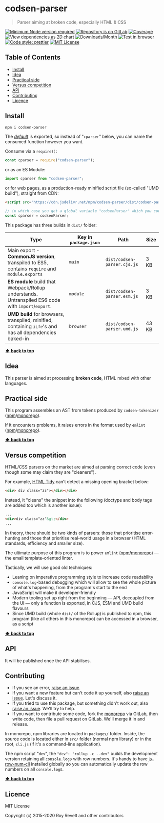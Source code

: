 # codsen-parser

> Parser aiming at broken code, especially HTML & CSS

[![Minimum Node version required][node-img]][node-url]
[![Repository is on GitLab][gitlab-img]][gitlab-url]
[![Coverage][cov-img]][cov-url]
[![View dependencies as 2D chart][deps2d-img]][deps2d-url]
[![Downloads/Month][downloads-img]][downloads-url]
[![Test in browser][runkit-img]][runkit-url]
[![Code style: prettier][prettier-img]][prettier-url]
[![MIT License][license-img]][license-url]

## Table of Contents

- [Install](#install)
- [Idea](#idea)
- [Practical side](#practical-side)
- [Versus competition](#versus-competition)
- [API](#api)
- [Contributing](#contributing)
- [Licence](#licence)

## Install

```bash
npm i codsen-parser
```

The [_default_](https://exploringjs.com/es6/ch_modules.html#_default-exports-one-per-module) is exported, so instead of "`cparser`" below, you can name the consumed function however you want.

Consume via a `require()`:

```js
const cparser = require("codsen-parser");
```

or as an ES Module:

```js
import cparser from "codsen-parser";
```

or for web pages, as a production-ready minified script file (so-called "UMD build"), straight from CDN:

```html
<script src="https://cdn.jsdelivr.net/npm/codsen-parser/dist/codsen-parser.umd.js"></script>
```

```js
// in which case you get a global variable "codsenParser" which you consume like this:
const cparser = codsenParser;
```

This package has three builds in `dist/` folder:

| Type                                                                                                    | Key in `package.json` | Path                        | Size  |
| ------------------------------------------------------------------------------------------------------- | --------------------- | --------------------------- | ----- |
| Main export - **CommonJS version**, transpiled to ES5, contains `require` and `module.exports`          | `main`                | `dist/codsen-parser.cjs.js` | 3 KB  |
| **ES module** build that Webpack/Rollup understands. Untranspiled ES6 code with `import`/`export`.      | `module`              | `dist/codsen-parser.esm.js` | 3 KB  |
| **UMD build** for browsers, transpiled, minified, containing `iife`'s and has all dependencies baked-in | `browser`             | `dist/codsen-parser.umd.js` | 43 KB |

**[⬆ back to top](#)**

## Idea

This parser is aimed at processing **broken code**, HTML mixed with other languages.

## Practical side

This program assembles an AST from tokens produced by `codsen-tokenizer` ([npm](https://www.npmjs.com/package/codsen-tokenizer)/[monorepo](https://gitlab.com/codsen/codsen/tree/master/packages/codsen-tokenizer/)).

If it encounters problems, it raises errors in the format used by `emlint` ([npm](https://www.npmjs.com/package/emlint)/[monorepo](https://gitlab.com/codsen/codsen/tree/master/packages/emlint/)).

**[⬆ back to top](#)**

## Versus competition

HTML/CSS parsers on the market are aimed at parsing correct code (even though some may claim they are "cleaners").

For example, [HTML Tidy](http://infohound.net/tidy/) can't detect a missing opening bracket below:

```html
<div> div class="zz"></div></div>
```

Instead, it "cleans" the snippet into the following (doctype and body tags are added too which is another issue):

```html
...
<div>div class="zz"&gt;</div>
...
```

In theory, there should be two kinds of parsers: those that prioritise error-hunting and those that prioritise real-world usage in a browser (HTML standards, efficiency and smaller size).

The ultimate purpose of this program is to power `emlint` ([npm](https://www.npmjs.com/package/emlint)/[monorepo](https://gitlab.com/codsen/codsen/tree/master/packages/emlint/)) — the email template-oriented linter.

Tactically, we will use good old techniques:

- Leaning on imperative programming style to increase code readability
- `console.log`-based debugging which will allow to see the whole picture of what's happening, from the program's start to the end
- JavaScript will make it developer-friendly
- Modern tooling set up right from the beginning — API, decoupled from the UI — only a function is exported, in CJS, ESM and UMD build flavours
- Since UMD build (whole `dist/` of the Rollup) is published to npm, this program (like all others in this monorepo) can be accessed in a browser, as a script

**[⬆ back to top](#)**

## API

It will be published once the API stabilises.

## Contributing

- If you see an error, [raise an issue](<https://gitlab.com/codsen/codsen/issues/new?issue[title]=codsen-parser%20package%20-%20put%20title%20here&issue[description]=**Which%20package%20is%20this%20issue%20for**%3A%20%0Acodsen-parser%0A%0A**Describe%20the%20issue%20(if%20necessary)**%3A%20%0A%0A%0A%2Fassign%20%40revelt>).
- If you want a new feature but can't code it up yourself, also [raise an issue](<https://gitlab.com/codsen/codsen/issues/new?issue[title]=codsen-parser%20package%20-%20put%20title%20here&issue[description]=**Which%20package%20is%20this%20issue%20for**%3A%20%0Acodsen-parser%0A%0A**Describe%20the%20issue%20(if%20necessary)**%3A%20%0A%0A%0A%2Fassign%20%40revelt>). Let's discuss it.
- If you tried to use this package, but something didn't work out, also [raise an issue](<https://gitlab.com/codsen/codsen/issues/new?issue[title]=codsen-parser%20package%20-%20put%20title%20here&issue[description]=**Which%20package%20is%20this%20issue%20for**%3A%20%0Acodsen-parser%0A%0A**Describe%20the%20issue%20(if%20necessary)**%3A%20%0A%0A%0A%2Fassign%20%40revelt>). We'll try to help.
- If you want to contribute some code, fork the [monorepo](https://gitlab.com/codsen/codsen/) via GitLab, then write code, then file a pull request on GitLab. We'll merge it in and release.

In monorepo, npm libraries are located in `packages/` folder. Inside, the source code is located either in `src/` folder (normal npm library) or in the root, `cli.js` (if it's a command-line application).

The npm script "`dev`", the `"dev": "rollup -c --dev"` builds the development version retaining all `console.log`s with row numbers. It's handy to have [js-row-num-cli](https://www.npmjs.com/package/js-row-num-cli) installed globally so you can automatically update the row numbers on all `console.log`s.

**[⬆ back to top](#)**

## Licence

MIT License

Copyright (c) 2015-2020 Roy Revelt and other contributors

[node-img]: https://img.shields.io/node/v/codsen-parser.svg?style=flat-square&label=works%20on%20node
[node-url]: https://www.npmjs.com/package/codsen-parser
[gitlab-img]: https://img.shields.io/badge/repo-on%20GitLab-brightgreen.svg?style=flat-square
[gitlab-url]: https://gitlab.com/codsen/codsen/tree/master/packages/codsen-parser
[cov-img]: https://img.shields.io/badge/coverage-92.31%25-brightgreen.svg?style=flat-square
[cov-url]: https://gitlab.com/codsen/codsen/tree/master/packages/codsen-parser
[deps2d-img]: https://img.shields.io/badge/deps%20in%202D-see_here-08f0fd.svg?style=flat-square
[deps2d-url]: http://npm.anvaka.com/#/view/2d/codsen-parser
[downloads-img]: https://img.shields.io/npm/dm/codsen-parser.svg?style=flat-square
[downloads-url]: https://npmcharts.com/compare/codsen-parser
[runkit-img]: https://img.shields.io/badge/runkit-test_in_browser-a853ff.svg?style=flat-square
[runkit-url]: https://npm.runkit.com/codsen-parser
[prettier-img]: https://img.shields.io/badge/code_style-prettier-ff69b4.svg?style=flat-square
[prettier-url]: https://prettier.io
[license-img]: https://img.shields.io/badge/licence-MIT-51c838.svg?style=flat-square
[license-url]: https://gitlab.com/codsen/codsen/blob/master/LICENSE
